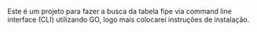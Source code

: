Este é um projeto para fazer a busca da tabela fipe via command line interface (CLI) utilizando GO, logo mais colocarei instruções de instalação.
